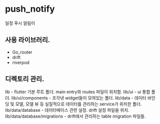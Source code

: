 # push_notify
일정 푸시 알림이

## 사용 라이브러리.
- Go_router
- drift
- riverpod

## 디렉토리 관리.
lib - flutter 기본 루트 폴더. main entry와 routes 파일이 위치함.
lib/ui - ui 통합 폴더.
lib/ui/components - 조각낸 widget들이 모여있는 폴더.
lib/data - 데이터 바인딩 및 모델, 모델 뷰 등 실질적으로 데이터를 관리하는 service가 위치한 폴더.
lib/data/database - 데이터베이스 관련 설정. drift 설정 파일들 위치.
lib/data/database/migrations - drift에서 관리하는 table migration 파일들.
